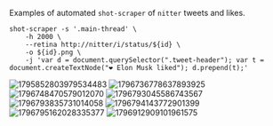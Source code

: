 Examples of automated `shot-scraper` of `nitter` tweets and likes.

```
shot-scraper -s '.main-thread' \
    -h 2000 \
    --retina http://nitter/i/status/${id} \
    -o ${id}.png \
    -j 'var d = document.querySelector(".tweet-header"); var t = document.createTextNode("❤️ Elon Musk liked"); d.prepend(t);'
```

![1795852803979534483](/screenshots/1795852803979534483.png)
![1796736778637893925](/screenshots/1796736778637893925.png)
![1796748470579012070](/screenshots/1796748470579012070.png)
![1796793045586743567](/screenshots/1796793045586743567.png)
![1796793835731014058](/screenshots/1796793835731014058.png)
![1796794143772901399](/screenshots/1796794143772901399.png)
![1796795162028335377](/screenshots/1796795162028335377.png)
![1796912909101961575](/screenshots/1796912909101961575.png)
